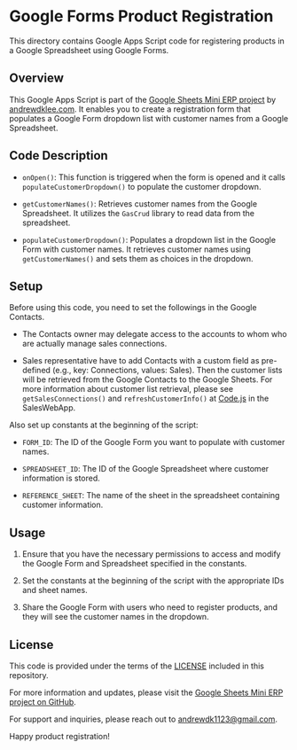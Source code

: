 # Google Forms Product Registration

This directory contains Google Apps Script code for registering products in a Google Spreadsheet using Google Forms.

## Overview

This Google Apps Script is part of the [Google Sheets Mini ERP project](https://github.com/andrewdk1123/google-sheets-mini-erp) by [andrewdklee.com](https://andrewdklee.com/). It enables you to create a registration form that populates a Google Form dropdown list with customer names from a Google Spreadsheet.

## Code Description

- `onOpen()`: This function is triggered when the form is opened and it calls `populateCustomerDropdown()` to populate the customer dropdown.

- `getCustomerNames()`: Retrieves customer names from the Google Spreadsheet. It utilizes the `GasCrud` library to read data from the spreadsheet.

- `populateCustomerDropdown()`: Populates a dropdown list in the Google Form with customer names. It retrieves customer names using `getCustomerNames()` and sets them as choices in the dropdown.

## Setup

Before using this code, you need to set the followings in the Google Contacts.

- The Contacts owner may delegate access to the accounts to whom who are actually manage sales connections. 

- Sales representative have to add Contacts with a custom field as pre-defined (e.g., key: Connections, values: Sales). Then the customer lists will be retrieved from the Google Contacts to the Google Sheets. For more information about customer list retrieval, please see `getSalesConnections()` and `refreshCustomerInfo()` at [Code.js](../SalesWebApp/Code.js) in the SalesWebApp.

Also set up constants at the beginning of the script:

- `FORM_ID`: The ID of the Google Form you want to populate with customer names.

- `SPREADSHEET_ID`: The ID of the Google Spreadsheet where customer information is stored.

- `REFERENCE_SHEET`: The name of the sheet in the spreadsheet containing customer information.

## Usage

1. Ensure that you have the necessary permissions to access and modify the Google Form and Spreadsheet specified in the constants.

2. Set the constants at the beginning of the script with the appropriate IDs and sheet names.

3. Share the Google Form with users who need to register products, and they will see the customer names in the dropdown.

## License

This code is provided under the terms of the [LICENSE](../LICENSE) included in this repository.

For more information and updates, please visit the [Google Sheets Mini ERP project on GitHub](https://github.com/andrewdk1123/google-sheets-mini-erp).

For support and inquiries, please reach out to [andrewdk1123@gmail.com](andrewdk1123@gmail.com).

Happy product registration!
